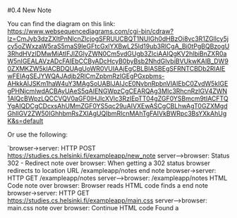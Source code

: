 #0.4 New Note

You can find the diagram on this link:
https://www.websequencediagrams.com/cgi-bin/cdraw?lz=CmJyb3dzZXItPnNlcnZlcjogSFRUUCBQT1NUIGh0dHBzOi8vc3R1ZGllcy5jcy5oZWxzaW5raS5maS9leGFtcGxlYXBwL25ld19ub3RlCgA_Bi0tPgBQBzogU3RhdHVzIDMwMiAtIFJlZGlyZWN0Cm5vdGUgb3ZlciAAIQgKV2hlbiBnZXR0aW5nIGEALAVzADcFAIEbCCByADcHcyB0byBsb2NhdGlvbiBVUkwKAIB_DW90ZXMKZW5kIACBDQUAgUoWR0VUIAAjEgCBLBIASBEgSFRNTCBDb2RlAIEwFEIAgSEJYWQAJAdjb2RlCmZpbmRzIGEgPGxpbms-AHkkAIJSKm1haW4uY3MAgSoUABIJAIJcE0NvbnRpbnVlAIEbC0ZvdW5kIGEgPHNjcmlwdACBAyUAeS5qAIENGWpzCgCEARQAg3MIc3RhcnRzIGV4ZWN1AIQcBWpzLQCCVQV0aGF0IHJlcXVlc3RzIEpTT04gZGF0YSBmcm9tIACFTQYgAIQDCgCDcxsAhUMmZGF0YS5qc29uAIVXEwASCgCBLhwAgT0GZXMgdGhlIGV2ZW50IGhhbmRsZXIAgUQIbmRlcnMAhTgFAIVkBWRpc3BsYXkAhUgK&s=default

Or use the following:

`browser->server: HTTP POST https://studies.cs.helsinki.fi/exampleapp/new_note
server-->browser: Status 302 - Redirect
note over browser:
When getting a 302 status
browser redirects to location URL
/exampleapp/notes
end note
browser->server: HTTP GET /exampleapp/notes
server-->browser: /exampleapp/notes HTML Code
note over browser:
Browser reads HTML code
finds a <link>
end note
browser->server: HTTP GET https://studies.cs.helsinki.fi/exampleapp/main.css
server-->browser: main.css
note over browser:
Continue HTML code
Found a <script>
end note
browser->server: HTTP GET ttps://studies.cs.helsinki.fi/exampleapp/main.js
server-->browser: main.js

note over browser:
browser starts executing js-code
that requests JSON data from server 
end note

browser->server: HTTP GET s://studies.cs.helsinki.fi/exampleapp/data.json
server-->browser: data.json

note over browser:
browser executes the event handler
that renders notes to display
end note`
